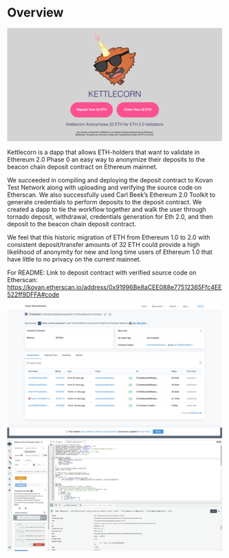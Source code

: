# Overview

<img width='500' src='images/Kettlecorn_Screenshot.png'/>

Kettlecorn is a dapp that allows ETH-holders that want to validate in Ethereum 2.0 Phase 0 an easy way to anonymize their deposits to the beacon chain deposit contract on Ethereum mainnet.

We succeeded in compiling and deploying the deposit contract to Kovan Test Network along with uploading and verifying the source code on Etherscan. We also successfully used Carl Beek’s Ethereum 2.0 Toolkit to generate credentials to perform deposits to the deposit contract. We created a dapp to tie the workflow together and walk the user through tornado deposit, withdrawal, credentials generation for Eth 2.0, and then deposit to the beacon chain deposit contract.

We feel that this historic migration of ETH from Ethereum 1.0 to 2.0 with consistent deposit/transfer amounts of 32 ETH could provide a high likelihood of anonymity for new and long time users of Ethereum 1.0 that have little to no privacy on the current mainnet.


For README:
Link to deposit contract with verified source code on Etherscan:
https://kovan.etherscan.io/address/0x91996Be8aCEE088e77512365Ffc4EE522ff9DFFA#code

<img width='500' src='images/Tornado_Contract-Deposit.png'/>



<img width='500' src='images/Remix_Contract-Deposit.png'/>
